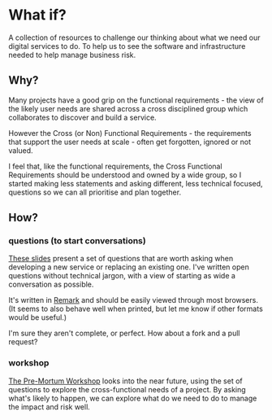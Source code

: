 # What if?

A collection of resources to challenge our thinking about what we need our
digital services to do. To help us to see the software and infrastructure
needed to help manage business risk.

## Why?
Many projects have a good grip on the functional requirements - the view of the
likely user needs are shared across a cross disciplined group which collaborates
to discover and build a service.

However the Cross (or Non) Functional Requirements - the requirements that
support the user needs at scale - often get forgotten, ignored or not valued.

I feel that, like the functional requirements, the Cross Functional Requirements
should be understood and owned by a wide group, so I started making less
statements and asking different, less technical focused, questions so we can all
prioritise and plan together.

## How?
### questions (to start conversations)
[These slides](https://cdn.rawgit.com/danielabel/what-ifs/bb6f2a22ece4bc391ff2a9dc35ccbcba8c296de3/what-ifs-remark-deck.html)
present a set of questions that are worth asking when developing a new service
or replacing an existing one. I've written open questions without technical
jargon, with a view of starting as wide a conversation as possible.

It's written in [Remark](http://remarkjs.com/) and should be easily viewed
through most browsers. (It seems to also behave well when printed, but let me
know if other formats would be useful.)

I'm sure they aren't complete, or perfect. How about a fork and a pull request?

### workshop
[The Pre-Mortum Workshop](https://github.com/danielabel/what-ifs/blob/master/pre-mortem.md)
looks into the near future, using the set of questions to explore the
cross-functional needs of a project. By asking what's likely to happen, we
can explore what do we need to do to manage the impact and risk well.
